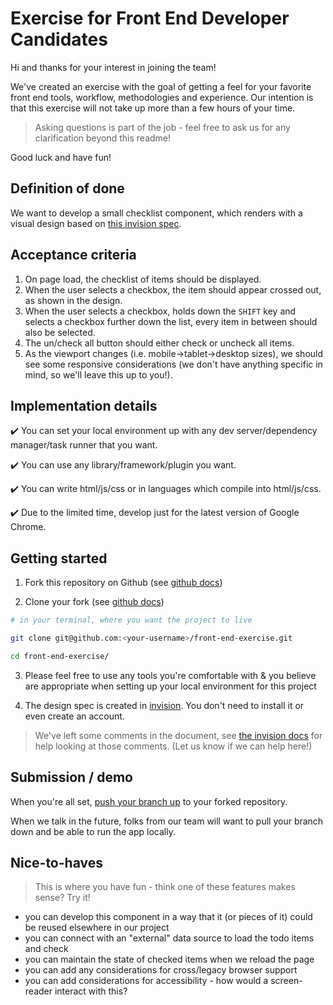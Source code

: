 Exercise for Front End Developer Candidates
===========================================

Hi and thanks for your interest in joining the team!

We've created an exercise with the goal of getting a feel for your favorite front end tools, workflow, methodologies and experience. Our intention is that this exercise will not take up more than a few hours of your time.

> Asking questions is part of the job - feel free to ask us for any clarification beyond this readme!

Good luck and have fun!

Definition of done
-------------------

We want to develop a small checklist component, which renders with a visual design based on [this invision spec](https://projects.invisionapp.com/share/7KFOTM8AFQ2#/screens/277498035).

Acceptance criteria
-------------------

1. On page load, the checklist of items should be displayed.
1. When the user selects a checkbox, the item should appear crossed out, as shown in the design.
1. When the user selects a checkbox, holds down the `SHIFT` key and selects a checkbox further down the list, every item in between should also be selected.
1. The un/check all button should either check or uncheck all items.
1. As the viewport changes (i.e. mobile->tablet->desktop sizes), we should see some responsive considerations (we don't have anything specific in mind, so we'll leave this up to you!).

Implementation details
----------------------

:heavy_check_mark: You can set your local environment up with any dev server/dependency manager/task runner that you want.

:heavy_check_mark: You can use any library/framework/plugin you want.

:heavy_check_mark: You can write html/js/css or in languages which compile into html/js/css.

:heavy_check_mark: Due to the limited time, develop just for the latest version of Google Chrome.

Getting started
---------------

1. Fork this repository on Github (see [github docs](https://guides.github.com/activities/forking/#fork))

2. Clone your fork (see [github docs](https://guides.github.com/activities/forking/#clone))

```bash
# in your terminal, where you want the project to live

git clone git@github.com:<your-username>/front-end-exercise.git 

cd front-end-exercise/
```

3. Please feel free to use any tools you're comfortable with & you believe are appropriate when setting up your local environment for this project

4. The design spec is created in [invision](https://support.invisionapp.com/hc/en-us/articles/115000638763).  You don't need to install it or even create an account.  

> We've left some comments in the document, see [the invision docs](https://support.invisionapp.com/hc/en-us/articles/115000634946) for help looking at those comments.  (Let us know if we can help here!)

Submission / demo
-----------------

When you're all set, [push your branch up](https://guides.github.com/activities/forking/#making-changes) to your forked repository.

When we talk in the future, folks from our team will want to pull your branch down and be able to run the app locally.

Nice-to-haves
-------------
> This is where you have fun - think one of these features makes sense? Try it!

- you can develop this component in a way that it (or pieces of it) could be reused elsewhere in our project
- you can connect with an "external" data source to load the todo items and check
- you can maintain the state of checked items when we reload the page
- you can add any considerations for cross/legacy browser support
- you can add considerations for accessibility - how would a screen-reader interact with this?
